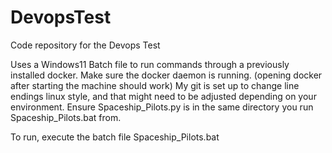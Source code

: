 # DevopsTest
Code repository for the Devops Test

Uses a Windows11 Batch file to run commands through a previously installed docker.
Make sure the docker daemon is running. (opening docker after starting the machine should work)
My git is set up to change line endings linux style, and that might need to be adjusted depending on your environment.
Ensure Spaceship_Pilots.py is in the same directory you run Spaceship_Pilots.bat from.

To run, execute the batch file Spaceship_Pilots.bat

